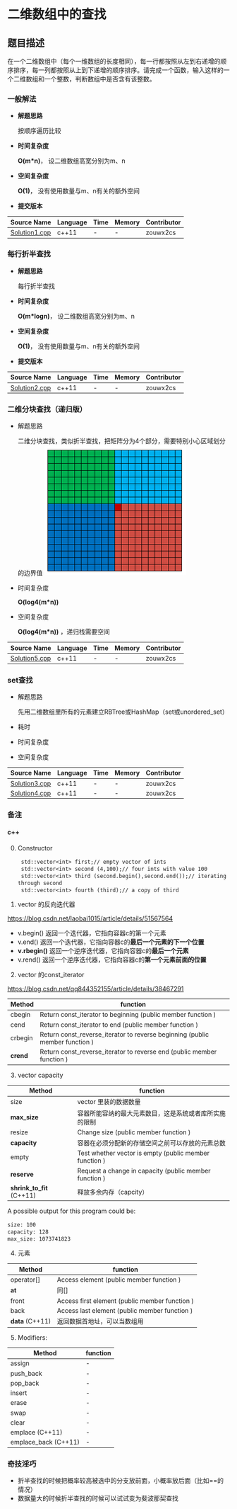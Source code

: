 # 二维数组中的查找 #
## 题目描述 ##
在一个二维数组中（每个一维数组的长度相同），每一行都按照从左到右递增的顺序排序，每一列都按照从上到下递增的顺序排序。请完成一个函数，输入这样的一个二维数组和一个整数，判断数组中是否含有该整数。

### 一般解法 ###
- **解题思路**

	按顺序遍历比较
	
- **时间复杂度**

	**O(m\*n)**， 设二维数组高宽分别为m、n 

- **空间复杂度**

	**O(1)**， 没有使用数量与m、n有关的额外空间

- **提交版本**
	
Source Name | Language | Time | Memory | Contributor
---|---|---|---|---
[Solution1.cpp](https://github.com/zouwx2cs/JianZhiOffer/blob/master/Solutions/001.%E4%BA%8C%E7%BB%B4%E6%95%B0%E7%BB%84%E4%B8%AD%E7%9A%84%E6%9F%A5%E6%89%BE/Solution1.cpp) | c++11 | - | - | zouwx2cs

### 每行折半查找 ###
- **解题思路**

	每行折半查找
	
- **时间复杂度**

	**O(m\*logn)**， 设二维数组高宽分别为m、n 

- **空间复杂度**

	**O(1)**， 没有使用数量与m、n有关的额外空间

- **提交版本**

Source Name | Language | Time | Memory | Contributor
---|---|---|---|---
[Solution2.cpp](https://github.com/zouwx2cs/JianZhiOffer/blob/master/Solutions/001.%E4%BA%8C%E7%BB%B4%E6%95%B0%E7%BB%84%E4%B8%AD%E7%9A%84%E6%9F%A5%E6%89%BE/Solution2.cpp) | c++11 | - | - | zouwx2cs

### 二维分块查找（递归版） ###
- 解题思路

    二维分块查找，类似折半查找，把矩阵分为4个部分，需要特别小心区域划分的边界值
	![](https://raw.githubusercontent.com/zouwx2cs/JianZhiOffer/master/Solutions/001.%E4%BA%8C%E7%BB%B4%E6%95%B0%E7%BB%84%E4%B8%AD%E7%9A%84%E6%9F%A5%E6%89%BE/001-0.png)
    
- 时间复杂度

	**O(log4(m*n))**

- 空间复杂度

	**O(log4(m*n))** ，递归栈需要空间

Source Name | Language | Time | Memory | Contributor
---|---|---|---|---
[Solution5.cpp](https://github.com/zouwx2cs/JianZhiOffer/blob/master/Solutions/001.%E4%BA%8C%E7%BB%B4%E6%95%B0%E7%BB%84%E4%B8%AD%E7%9A%84%E6%9F%A5%E6%89%BE/Solution5.cpp) | c++11 | - | - | zouwx2cs

### set查找 ###
- 解题思路

    先用二维数组里所有的元素建立RBTree或HashMap（set或unordered_set）
    
- 耗时
- 时间复杂度
- 空间复杂度

Source Name | Language | Time | Memory | Contributor
---|---|---|---|---
[Solution3.cpp](https://github.com/zouwx2cs/JianZhiOffer/blob/master/Solutions/001.%E4%BA%8C%E7%BB%B4%E6%95%B0%E7%BB%84%E4%B8%AD%E7%9A%84%E6%9F%A5%E6%89%BE/Solution3.cpp) | c++11 | - | - | zouwx2cs
[Solution4.cpp](https://github.com/zouwx2cs/JianZhiOffer/blob/master/Solutions/001.%E4%BA%8C%E7%BB%B4%E6%95%B0%E7%BB%84%E4%B8%AD%E7%9A%84%E6%9F%A5%E6%89%BE/Solution4.cpp) | c++11 | - | - | zouwx2cs

### 备注 ###
#### c++ ####
0. Constructor

        std::vector<int> first;// empty vector of ints
        std::vector<int> second (4,100);// four ints with value 100
        std::vector<int> third (second.begin(),second.end());// iterating through second
        std::vector<int> fourth (third);// a copy of third
        
1. vector 的反向迭代器

https://blog.csdn.net/laobai1015/article/details/51567564
- v.begin() 返回一个迭代器，它指向容器c的第一个元素
- v.end() 返回一个迭代器，它指向容器c的**最后一个元素的下一个位置**
- **v.rbegin()** 返回一个逆序迭代器，它指向容器c的**最后一个元素**
- v.rend() 返回一个逆序迭代器，它指向容器c的**第一个元素前面的位置**

2. vector 的const_iterator

https://blog.csdn.net/qq844352155/article/details/38467291

Method | function
----|----
cbegin | Return const_iterator to beginning (public member function )
cend | Return const_iterator to end (public member function )
crbegin | Return const_reverse_iterator to reverse beginning (public member function )
**crend** | Return const_reverse_iterator to reverse end (public member function )
3. vector capacity

Method | function
----|----
size | vector 里装的数据数量
**max_size** | 容器所能容纳的最大元素数目，这是系统或者库所实施的限制
resize | Change size (public member function )
**capacity** | 容器在必须分配新的存储空间之前可以存放的元素总数
empty | Test whether vector is empty (public member function )
**reserve** | Request a change in capacity (public member function )
**shrink_to_fit** (C++11)  | 释放多余内存（capcity）

A possible output for this program could be:
    
    size: 100
    capacity: 128
    max_size: 1073741823
    
4. 元素

Method | function
----|----
operator[] | Access element (public member function )
**at** | 同[]
front | Access first element (public member function )
back | Access last element (public member function )
**data** (C++11) | 返回数据首地址，可以当数组用

5. Modifiers:

Method | function
----|----
assign | - 
push_back | -
pop_back | -
insert | -
erase | -
swap | -
clear | -
emplace (C++11) | -
emplace_back  (C++11) | -

### 奇技淫巧 ###
- 折半查找的时候把概率较高被选中的分支放前面，小概率放后面（比如==的情况）
- 数据量大的时候折半查找的时候可以试试变为斐波那契查找

